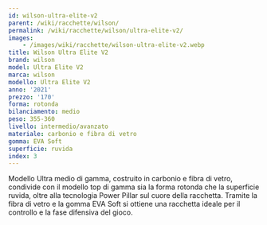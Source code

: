 ```yaml
---
id: wilson-ultra-elite-v2
parent: /wiki/racchette/wilson/
permalink: /wiki/racchette/wilson/ultra-elite-v2/
images:
    - /images/wiki/racchette/wilson-ultra-elite-v2.webp
title: Wilson Ultra Elite V2
brand: wilson
model: Ultra Elite V2
marca: wilson
modello: Ultra Elite V2
anno: '2021'
prezzo: '170'
forma: rotonda
bilanciamento: medio
peso: 355-360
livello: intermedio/avanzato
materiale: carbonio e fibra di vetro
gomma: EVA Soft
superficie: ruvida
index: 3
---
```

Modello Ultra medio di gamma, costruito in carbonio e fibra di vetro, condivide con il modello top di gamma sia la forma rotonda che la superficie ruvida, oltre alla tecnologia Power Pillar sul cuore della racchetta. Tramite la fibra di vetro e la gomma EVA Soft si ottiene una racchetta ideale per il controllo e la fase difensiva del gioco.